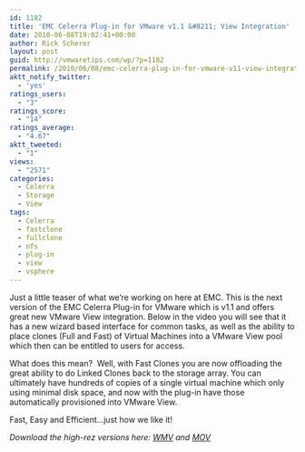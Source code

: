 ```yaml
---
id: 1182
title: 'EMC Celerra Plug-in for VMware v1.1 &#8211; View Integration'
date: 2010-06-08T19:02:41+00:00
author: Rick Scherer
layout: post
guid: http://vmwaretips.com/wp/?p=1182
permalink: /2010/06/08/emc-celerra-plug-in-for-vmware-v11-view-integration/
aktt_notify_twitter:
  - 'yes'
ratings_users:
  - "3"
ratings_score:
  - "14"
ratings_average:
  - "4.67"
aktt_tweeted:
  - "1"
views:
  - "2571"
categories:
  - Celerra
  - Storage
  - View
tags:
  - Celerra
  - fastclone
  - fullclone
  - nfs
  - plug-in
  - view
  - vsphere
---
```

Just a little teaser of what we&#8217;re working on here at EMC. This is the next version of the EMC Celerra Plug-in for VMware which is v1.1 and offers great new VMware View integration. Below in the video you will see that it has a new wizard based interface for common tasks, as well as the ability to place clones (Full and Fast) of Virtual Machines into a VMware View pool which then can be entitled to users for access.

What does this mean?  Well, with Fast Clones you are now offloading the great ability to do Linked Clones back to the storage array. You can ultimately have hundreds of copies of a single virtual machine which only using minimal disk space, and now with the plug-in have those automatically provisioned into VMware View.

Fast, Easy and Efficient&#8230;just how we like it!


  
_Download the high-rez versions here:_ <a href="ftp://ftp.documentum.com/vmwarechampion/Demonstration_Tools/Celerra_NFS_Plugin/nfs-view4-integration.wmv" target="_blank"><em>WMV</em></a> _and_ <a href="ftp://ftp.documentum.com/vmwarechampion/Demonstration_Tools/Celerra_NFS_Plugin/nfs-view4-integration.mov" target="_blank"><em>MOV</em></a>